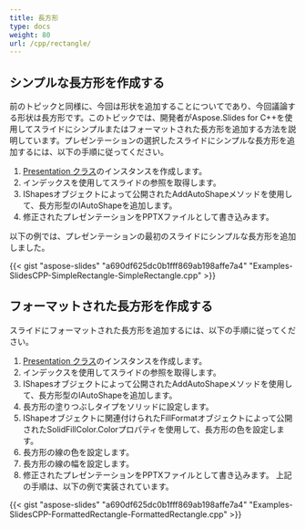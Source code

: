 ```yaml
---
title: 長方形
type: docs
weight: 80
url: /cpp/rectangle/
---
```



## **シンプルな長方形を作成する**
前のトピックと同様に、今回は形状を追加することについてであり、今回議論する形状は長方形です。このトピックでは、開発者がAspose.Slides for C++を使用してスライドにシンプルまたはフォーマットされた長方形を追加する方法を説明しています。プレゼンテーションの選択したスライドにシンプルな長方形を追加するには、以下の手順に従ってください。

1. [Presentation クラス](http://www.aspose.com/api/net/slides/aspose.slides/)のインスタンスを作成します。
1. インデックスを使用してスライドの参照を取得します。
1. IShapesオブジェクトによって公開されたAddAutoShapeメソッドを使用して、長方形型のIAutoShapeを追加します。
1. 修正されたプレゼンテーションをPPTXファイルとして書き込みます。

以下の例では、プレゼンテーションの最初のスライドにシンプルな長方形を追加しました。

{{< gist "aspose-slides" "a690df625dc0b1fff869ab198affe7a4" "Examples-SlidesCPP-SimpleRectangle-SimpleRectangle.cpp" >}}

## **フォーマットされた長方形を作成する**
スライドにフォーマットされた長方形を追加するには、以下の手順に従ってください。

1. [Presentation クラス](http://www.aspose.com/api/net/slides/aspose.slides/)のインスタンスを作成します。
1. インデックスを使用してスライドの参照を取得します。
1. IShapesオブジェクトによって公開されたAddAutoShapeメソッドを使用して、長方形型のIAutoShapeを追加します。
1. 長方形の塗りつぶしタイプをソリッドに設定します。
1. IShapeオブジェクトに関連付けられたFillFormatオブジェクトによって公開されたSolidFillColor.Colorプロパティを使用して、長方形の色を設定します。
1. 長方形の線の色を設定します。
1. 長方形の線の幅を設定します。
1. 修正されたプレゼンテーションをPPTXファイルとして書き込みます。
   上記の手順は、以下の例で実装されています。

{{< gist "aspose-slides" "a690df625dc0b1fff869ab198affe7a4" "Examples-SlidesCPP-FormattedRectangle-FormattedRectangle.cpp" >}}